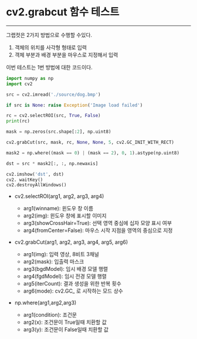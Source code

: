 # cv2.grabcut 함수 테스트 
---
그랩컷은 2가지 방법으로 수행할 수있다.

1. 객체의 위치를 사각형 형태로 입력
2. 객체 부분과 배경 부분을 마우스로 지정해서 입력

이번 테스트는 1번 방법에 대한 코드이다.
```python
import numpy as np
import cv2

src = cv2.imread('./source/dog.bmp')

if src is None: raise Exception('Image load failed')

rc = cv2.selectROI(src, True, False)                                        # 마우스 드래그로 roi 영역을 설정
print(rc)

mask = np.zeros(src.shape[:2], np.uint8)

cv2.grabCut(src, mask, rc, None, None, 5, cv2.GC_INIT_WITH_RECT)

mask2 = np.where((mask == 0) | (mask == 2), 0, 1).astype(np.uint8)

dst = src * mask2[:, :, np.newaxis]

cv2.imshow('dst', dst)
cv2. waitKey()
cv2.destroyAllWindows()
```
+ cv2.selectROI(arg1, arg2, arg3, arg4)
  - arg1(winname): 윈도우 창 이름
  - arg2(img): 윈도우 창에 표시할 이미지
  - arg3(showCrossHair=True): 선택 영역 중심에 십자 모양 표시 여부
  - arg4(fromCenter=False): 마우스 시작 지점을 영역의 중심으로 지정

+ cv2.grabCut(arg1, arg2, arg3, arg4, arg5, arg6)
  - arg1(img): 입력 영상, 8비트 3채널
  - arg2(mask): 입출력 마스크
  - arg3(bgdModel): 임시 배경 모델 행렬
  - arg4(fgdModel): 임시 전경 모델 행렬
  - arg5(iterCount): 결과 생성을 위한 반복 횟수
  - arg6(mode): cv2.GC_ 로 시작하는 모드 상수

+ np.where(arg1,arg2,arg3)
  - arg1(condition): 조건문
  - arg2(x): 조건문이 True일때 치환할 값
  - arg3(y): 조건문이 False일때 치환할 값


